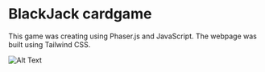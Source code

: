 # BlackJack cardgame

This game was creating using Phaser.js and JavaScript. The webpage was built using Tailwind CSS.

![Alt Text](https://media.giphy.com/media/vFKqnCdLPNOKc/giphy.gif)

